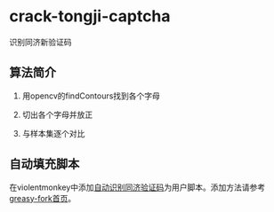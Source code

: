 # crack-tongji-captcha

 识别同济新验证码

## 算法简介

1. 用opencv的findContours找到各个字母

2. 切出各个字母并放正

3. 与样本集逐个对比

## 自动填充脚本

在violentmonkey中添加[自动识别同济验证码](https://greasyfork.org/zh-CN/scripts/415244-%E8%87%AA%E5%8A%A8%E8%AF%86%E5%88%AB%E5%90%8C%E6%B5%8E%E9%AA%8C%E8%AF%81%E7%A0%81)为用户脚本。添加方法请参考[greasy-fork首页](https://greasyfork.org/zh-CN)。